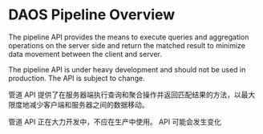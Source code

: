 # DAOS Pipeline Overview

The pipeline API provides the means to execute queries and aggregation operations on the server side and return the matched result to minimize data movement between the client and server.

The pipeline API is under heavy development and should not be used in production. The API is subject
to change.


管道 API 提供了在服务器端执行查询和聚合操作并返回匹配结果的方法，以最大限度地减少客户端和服务器之间的数据移动。

管道 API 正在大力开发中，不应在生产中使用。 API 可能会发生变化
